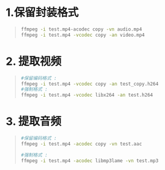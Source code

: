 # 1.保留封装格式

> ```bash
> ffmpeg -i test.mp4-acodec copy -vn audio.mp4
> ffmpeg -i test.mp4 -vcodec copy -an video.mp4
> ```



# 2. 提取视频

> ```bash
> #保留编码格式 : 
> ffmpeg -i test.mp4 -vcodec copy -an test_copy.h264
> #强制格式 : 
> ffmpeg -i test.mp4 -vcodec libx264 -an test.h264
> ```

# 3. 提取音频

> ```bash
> #保留编码格式 : 
> ffmpeg -i test.mp4 -acodec copy -vn test.aac
> 
> #强制格式 : 
> ffmpeg -i test.mp4 -acodec libmp3lame -vn test.mp3
> ```



